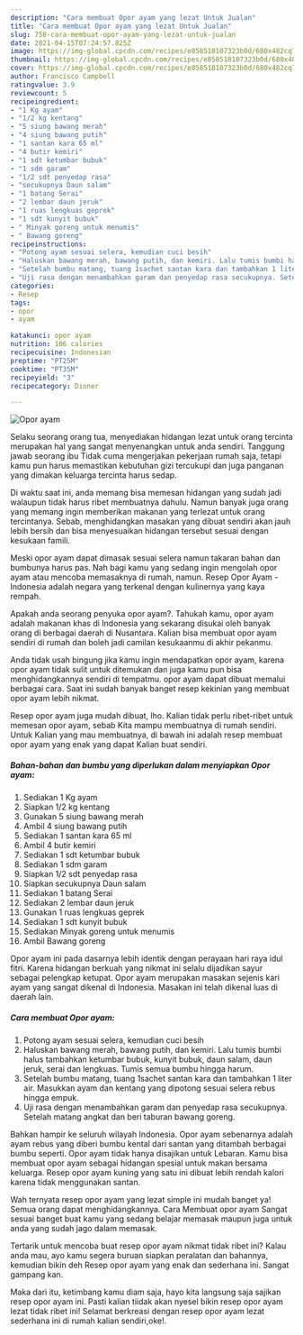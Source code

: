```yaml
---
description: "Cara membuat Opor ayam yang lezat Untuk Jualan"
title: "Cara membuat Opor ayam yang lezat Untuk Jualan"
slug: 758-cara-membuat-opor-ayam-yang-lezat-untuk-jualan
date: 2021-04-15T07:24:57.825Z
image: https://img-global.cpcdn.com/recipes/e858518107323b0d/680x482cq70/opor-ayam-foto-resep-utama.jpg
thumbnail: https://img-global.cpcdn.com/recipes/e858518107323b0d/680x482cq70/opor-ayam-foto-resep-utama.jpg
cover: https://img-global.cpcdn.com/recipes/e858518107323b0d/680x482cq70/opor-ayam-foto-resep-utama.jpg
author: Francisco Campbell
ratingvalue: 3.9
reviewcount: 5
recipeingredient:
- "1 Kg ayam"
- "1/2 kg kentang"
- "5 siung bawang merah"
- "4 siung bawang putih"
- "1 santan kara 65 ml"
- "4 butir kemiri"
- "1 sdt ketumbar bubuk"
- "1 sdm garam"
- "1/2 sdt penyedap rasa"
- "secukupnya Daun salam"
- "1 batang Serai"
- "2 lembar daun jeruk"
- "1 ruas lengkuas geprek"
- "1 sdt kunyit bubuk"
- " Minyak goreng untuk menumis"
- " Bawang goreng"
recipeinstructions:
- "Potong ayam sesuai selera, kemudian cuci besih"
- "Haluskan bawang merah, bawang putih, dan kemiri. Lalu tumis bumbi halus tambahkan ketumbar bubuk, kunyit bubuk, daun salam, daun jeruk, serai dan lengkuas. Tumis semua bumbu hingga harum."
- "Setelah bumbu matang, tuang 1sachet santan kara dan tambahkan 1 liter air. Masukkan ayam dan kentang yang dipotong sesuai selera rebus hingga empuk."
- "Uji rasa dengan menambahkan garam dan penyedap rasa secukupnya. Setelah matang angkat dan beri taburan bawang goreng."
categories:
- Resep
tags:
- opor
- ayam

katakunci: opor ayam 
nutrition: 106 calories
recipecuisine: Indonesian
preptime: "PT25M"
cooktime: "PT35M"
recipeyield: "3"
recipecategory: Dinner

---
```



![Opor ayam](https://img-global.cpcdn.com/recipes/e858518107323b0d/680x482cq70/opor-ayam-foto-resep-utama.jpg)

Selaku seorang orang tua, menyediakan hidangan lezat untuk orang tercinta merupakan hal yang sangat menyenangkan untuk anda sendiri. Tanggung jawab seorang ibu Tidak cuma mengerjakan pekerjaan rumah saja, tetapi kamu pun harus memastikan kebutuhan gizi tercukupi dan juga panganan yang dimakan keluarga tercinta harus sedap.

Di waktu  saat ini, anda memang bisa memesan hidangan yang sudah jadi walaupun tidak harus ribet membuatnya dahulu. Namun banyak juga orang yang memang ingin memberikan makanan yang terlezat untuk orang tercintanya. Sebab, menghidangkan masakan yang dibuat sendiri akan jauh lebih bersih dan bisa menyesuaikan hidangan tersebut sesuai dengan kesukaan famili. 

Meski opor ayam dapat dimasak sesuai selera namun takaran bahan dan bumbunya harus pas. Nah bagi kamu yang sedang ingin mengolah opor ayam atau mencoba memasaknya di rumah, namun. Resep Opor Ayam - Indonesia adalah negara yang terkenal dengan kulinernya yang kaya rempah.

Apakah anda seorang penyuka opor ayam?. Tahukah kamu, opor ayam adalah makanan khas di Indonesia yang sekarang disukai oleh banyak orang di berbagai daerah di Nusantara. Kalian bisa membuat opor ayam sendiri di rumah dan boleh jadi camilan kesukaanmu di akhir pekanmu.

Anda tidak usah bingung jika kamu ingin mendapatkan opor ayam, karena opor ayam tidak sulit untuk ditemukan dan juga kamu pun bisa menghidangkannya sendiri di tempatmu. opor ayam dapat dibuat memalui berbagai cara. Saat ini sudah banyak banget resep kekinian yang membuat opor ayam lebih nikmat.

Resep opor ayam juga mudah dibuat, lho. Kalian tidak perlu ribet-ribet untuk memesan opor ayam, sebab Kita mampu membuatnya di rumah sendiri. Untuk Kalian yang mau membuatnya, di bawah ini adalah resep membuat opor ayam yang enak yang dapat Kalian buat sendiri.

<!--inarticleads1-->

##### Bahan-bahan dan bumbu yang diperlukan dalam menyiapkan Opor ayam:

1. Sediakan 1 Kg ayam
1. Siapkan 1/2 kg kentang
1. Gunakan 5 siung bawang merah
1. Ambil 4 siung bawang putih
1. Sediakan 1 santan kara 65 ml
1. Ambil 4 butir kemiri
1. Sediakan 1 sdt ketumbar bubuk
1. Sediakan 1 sdm garam
1. Siapkan 1/2 sdt penyedap rasa
1. Siapkan secukupnya Daun salam
1. Sediakan 1 batang Serai
1. Sediakan 2 lembar daun jeruk
1. Gunakan 1 ruas lengkuas geprek
1. Sediakan 1 sdt kunyit bubuk
1. Sediakan  Minyak goreng untuk menumis
1. Ambil  Bawang goreng


Opor ayam ini pada dasarnya lebih identik dengan perayaan hari raya idul fitri. Karena hidangan berkuah yang nikmat ini selalu dijadikan sayur sebagai pelengkap ketupat. Opor ayam merupakan masakan sejenis kari ayam yang sangat dikenal di Indonesia. Masakan ini telah dikenal luas di daerah lain. 

<!--inarticleads2-->

##### Cara membuat Opor ayam:

1. Potong ayam sesuai selera, kemudian cuci besih
1. Haluskan bawang merah, bawang putih, dan kemiri. Lalu tumis bumbi halus tambahkan ketumbar bubuk, kunyit bubuk, daun salam, daun jeruk, serai dan lengkuas. Tumis semua bumbu hingga harum.
1. Setelah bumbu matang, tuang 1sachet santan kara dan tambahkan 1 liter air. Masukkan ayam dan kentang yang dipotong sesuai selera rebus hingga empuk.
1. Uji rasa dengan menambahkan garam dan penyedap rasa secukupnya. Setelah matang angkat dan beri taburan bawang goreng.


Bahkan hampir ke seluruh wilayah Indonesia. Opor ayam sebenarnya adalah ayam rebus yang diberi bumbu kental dari santan yang ditambah berbagai bumbu seperti. Opor ayam tidak hanya disajikan untuk Lebaran. Kamu bisa membuat opor ayam sebagai hidangan spesial untuk makan bersama keluarga. Resep opor ayam kuning yang satu ini dibuat lebih rendah kalori karena tidak menggunakan santan. 

Wah ternyata resep opor ayam yang lezat simple ini mudah banget ya! Semua orang dapat menghidangkannya. Cara Membuat opor ayam Sangat sesuai banget buat kamu yang sedang belajar memasak maupun juga untuk anda yang sudah jago dalam memasak.

Tertarik untuk mencoba buat resep opor ayam nikmat tidak ribet ini? Kalau anda mau, ayo kamu segera buruan siapkan peralatan dan bahannya, kemudian bikin deh Resep opor ayam yang enak dan sederhana ini. Sangat gampang kan. 

Maka dari itu, ketimbang kamu diam saja, hayo kita langsung saja sajikan resep opor ayam ini. Pasti kalian tiidak akan nyesel bikin resep opor ayam lezat tidak ribet ini! Selamat berkreasi dengan resep opor ayam lezat sederhana ini di rumah kalian sendiri,oke!.

